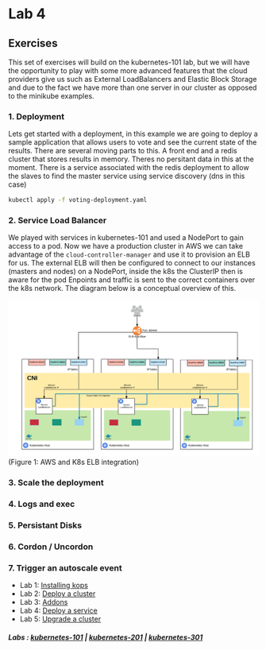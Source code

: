 # Lab 4

## Exercises

This set of exercises will build on the kubernetes-101 lab, but we will have the opportunity to play with some more advanced features that the cloud providers give us such as External LoadBalancers and Elastic Block Storage and due to the fact we have more than one server in our cluster as opposed to the minikube examples.

### 1. Deployment

Lets get started with a deployment, in this example we are going to deploy a sample application that allows users to vote and see the current state of the results. There are several moving parts to this. A front end and a redis cluster that stores results in memory. Theres no persitant data in this at the moment. There is a service associated with the redis deployment to allow the slaves to find the master service using service discovery (dns in this case)

```bash
kubectl apply -f voting-deployment.yaml
```

### 2. Service Load Balancer

We played with services in kubernetes-101 and used a NodePort to gain access to a pod. Now we have a production cluster in AWS we can take advantage of the ```cloud-controller-manager``` and use it to provision an ELB for us. The external ELB will then be configured to connect to our instances (masters and nodes) on a NodePort, inside the k8s the ClusterIP then is aware for the pod Enpoints and traffic is sent to the correct containers over the k8s network. The diagram below is a conceptual overview of this.

![Load Balancer](/kubernetes-201/labs/img/aws-elb-k8s.png "Fig. 1")
(Figure 1: AWS and K8s ELB integration)

### 3. Scale the deployment

### 4. Logs and exec

### 5. Persistant Disks



### 6. Cordon / Uncordon

### 7. Trigger an autoscale event

- Lab 1: [Installing kops](/kubernetes-201/labs/00-install-kops.md)
- Lab 2: [Deploy a cluster](/kubernetes-201/labs/01-deploy-cluster.md)
- Lab 3: [Addons](/kubernetes-201/labs/02-addons.md)
- Lab 4: [Deploy a service](/kubernetes-201/labs/03-deploy-service.md)
- Lab 5: [Upgrade a cluster](/kubernetes-201/labs/04-upgrading.md)

##### Labs : [kubernetes-101](/kubernetes-101/) | [kubernetes-201](/kubernetes-201/) | [kubernetes-301](/kubernetes-301/)
